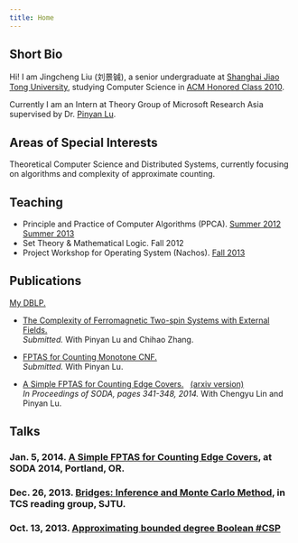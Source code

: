 ```yaml
---
title: Home
---
```


Short Bio
-----------------------------
Hi! I am Jingcheng Liu (刘景铖), a senior undergraduate at [Shanghai Jiao Tong University](http://www.sjtu.edu.cn/),
studying Computer Science in [ACM Honored Class 2010](http://acm.sjtu.edu.cn/).

Currently I am an Intern at Theory Group of Microsoft Research Asia supervised by Dr. [Pinyan Lu](http://research.microsoft.com/en-us/people/pinyanl/).


Areas of Special Interests
-----------------------------
Theoretical Computer Science and Distributed Systems, currently focusing on algorithms and complexity of approximate counting.

<div id="teach" class="colorli">

Teaching
-----------------------------

* Principle and Practice of Computer Algorithms (PPCA). [Summer 2012](http://acm.sjtu.edu.cn/ppca/wiki/Principle_and_Practice_of_Computer_Algorithms_(Summer_2012)) [Summer 2013](http://acm.sjtu.edu.cn/ppca/wiki/Principle_and_Practice_of_Computer_Algorithms_(Summer_2013))
* Set Theory & Mathematical Logic. Fall 2012
* Project Workshop for Operating System (Nachos). [Fall 2013](http://acm.sjtu.edu.cn/wiki/Nachos_2013)

</div>

<div id="pub">

Publications
-----------------------------
[My DBLP.](http://www.informatik.uni-trier.de/~ley/pers/hy/l/Liu:Jingcheng.html)

* [The Complexity of Ferromagnetic Two-spin Systems with External Fields.](http://arxiv.org/abs/1402.4346) <br/>
_Submitted._ With Pinyan Lu and Chihao Zhang. <br/>

* [FPTAS for Counting Monotone CNF.](http://arxiv.org/abs/1311.3728) <br/>
_Submitted._ With Pinyan Lu. <br/>

* [A Simple FPTAS for Counting Edge Covers.](http://dx.doi.org/10.1137/1.9781611973402.25) &nbsp; [(arxiv version)](http://arxiv.org/abs/1309.6115) <br/>
_In Proceedings of SODA, pages 341-348, 2014._ With Chengyu Lin and Pinyan Lu. <br/>

</div>

Talks
-----------------------------

### Jan. 5, 2014.   [A Simple FPTAS for Counting Edge Covers](https://github.com/liuexp/counting-edge-cover/blob/proceeding/talk/soda14.pdf?raw=true), at SODA 2014, Portland, OR.

### Dec. 26, 2013.  [Bridges: Inference and Monte Carlo Method](/pdf/mcmc.pdf), in TCS reading group, SJTU.

### Oct. 13, 2013.  [Approximating bounded degree Boolean #CSP](http://math.sjtu.edu.cn/conference/Bannai/2013/talk.php?20131013A)
